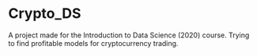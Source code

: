 # Crypto_DS
A project made for the Introduction to Data Science (2020) course. Trying to find profitable models for cryptocurrency trading.
